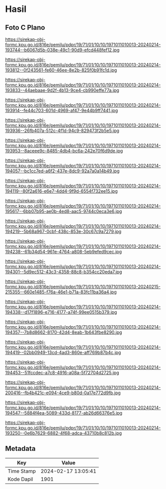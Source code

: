 # Hasil

## Foto C Plano

https://sirekap-obj-formc.kpu.go.id/816e/pemilu/pdpr/19/71/01/10/10/1971011010013-20240214-193744--b6067d5b-038e-49c1-90d9-efcd448fef12.jpg

https://sirekap-obj-formc.kpu.go.id/816e/pemilu/pdpr/19/71/01/10/10/1971011010013-20240214-193812--0f243561-fe60-46ee-8e2b-825f0b91fc1d.jpg

https://sirekap-obj-formc.kpu.go.id/816e/pemilu/pdpr/19/71/01/10/10/1971011010013-20240214-193833--44aebaae-9d2f-4b13-9ce4-cb990effe77a.jpg

https://sirekap-obj-formc.kpu.go.id/816e/pemilu/pdpr/19/71/01/10/10/1971011010013-20240214-193914--fe44c703-601d-4969-af47-9e44b9ff7441.jpg

https://sirekap-obj-formc.kpu.go.id/816e/pemilu/pdpr/19/71/01/10/10/1971011010013-20240214-193936--26fb407a-512c-4f1d-94c9-829473f2b5e5.jpg

https://sirekap-obj-formc.kpu.go.id/816e/pemilu/pdpr/19/71/01/10/10/1971011010013-20240214-193953--8aceee9c-8485-4db4-bc6a-242e70f6d9de.jpg

https://sirekap-obj-formc.kpu.go.id/816e/pemilu/pdpr/19/71/01/10/10/1971011010013-20240214-194057--bc1cc7ed-a6f2-437e-8dc9-92a7a0a14b49.jpg

https://sirekap-obj-formc.kpu.go.id/816e/pemilu/pdpr/19/71/01/10/10/1971011010013-20240214-194119--80f2a616-e6e7-4dd4-9f9d-6554f732ee15.jpg

https://sirekap-obj-formc.kpu.go.id/816e/pemilu/pdpr/19/71/01/10/10/1971011010013-20240214-195617--6bb07b95-ae0b-4ed8-aac5-9744c0eca3e6.jpg

https://sirekap-obj-formc.kpu.go.id/816e/pemilu/pdpr/19/71/01/10/10/1971011010013-20240214-194219--5b68a967-0cbf-438c-853e-30c67c9a7279.jpg

https://sirekap-obj-formc.kpu.go.id/816e/pemilu/pdpr/19/71/01/10/10/1971011010013-20240214-194238--61b34d54-961e-4764-a808-5eb9efed9cec.jpg

https://sirekap-obj-formc.kpu.go.id/816e/pemilu/pdpr/19/71/01/10/10/1971011010013-20240214-194301--5d9ec512-43c3-4358-88c8-b354cc20eda7.jpg

https://sirekap-obj-formc.kpu.go.id/816e/pemilu/pdpr/19/71/01/10/10/1971011010013-20240215-215355--660e1485-f76a-46e1-b71a-83fc11ba36a4.jpg

https://sirekap-obj-formc.kpu.go.id/816e/pemilu/pdpr/19/71/01/10/10/1971011010013-20240214-194338--d17f1896-e716-4177-a74f-99ee0515b379.jpg

https://sirekap-obj-formc.kpu.go.id/816e/pemilu/pdpr/19/71/01/10/10/1971011010013-20240214-194357--7b8d8662-8170-42d4-8eab-1b643fbe8290.jpg

https://sirekap-obj-formc.kpu.go.id/816e/pemilu/pdpr/19/71/01/10/10/1971011010013-20240214-194419--02bb0949-13cd-4ad3-860e-aff769b87b4c.jpg

https://sirekap-obj-formc.kpu.go.id/816e/pemilu/pdpr/19/71/01/10/10/1971011010013-20240214-194453--51fccdec-a7c8-4916-a08a-5f72704d2725.jpg

https://sirekap-obj-formc.kpu.go.id/816e/pemilu/pdpr/19/71/01/10/10/1971011010013-20240214-200416--fb4b421c-e094-4ce9-b80d-0a17e772d9fb.jpg

https://sirekap-obj-formc.kpu.go.id/816e/pemilu/pdpr/19/71/01/10/10/1971011010013-20240214-194547--5884f4ea-5089-433d-8177-ab26d66376e5.jpg

https://sirekap-obj-formc.kpu.go.id/816e/pemilu/pdpr/19/71/01/10/10/1971011010013-20240214-193250--0e6b7629-6882-4f68-adca-43710b8c812b.jpg


## Metadata

| Key        | Value               |
| ---------- | ------------------- |
| Time Stamp | 2024-02-17 13:05:41 |
| Kode Dapil | 1901                |



